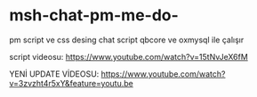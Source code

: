 # msh-chat-pm-me-do-
pm script ve css desing chat 
script qbcore ve oxmysql ile çalışır


script videosu: https://www.youtube.com/watch?v=15tNvJeX6fM


YENİ UPDATE VİDEOSU: https://www.youtube.com/watch?v=3zvzht4r5xY&feature=youtu.be
